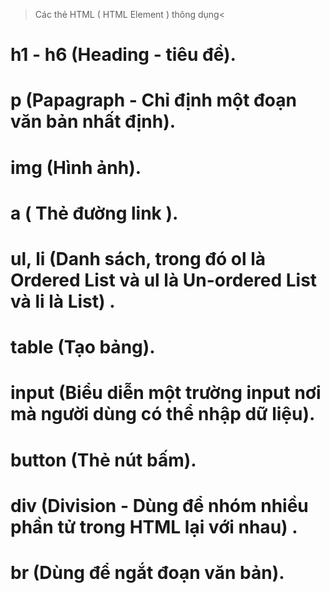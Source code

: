 > Các thẻ HTML ( HTML Element ) thông dụng<

# h1 - h6 (Heading - tiêu đề).

# p (Papagraph - Chỉ định một đoạn văn bản nhất định).

# img (Hình ảnh).

# a ( Thẻ đường link ).

# ul, li (Danh sách, trong đó ol là Ordered List và ul là Un-ordered List và li là List) .

# table (Tạo bảng).

# input (Biểu diễn một trường input nơi mà người dùng có thể nhập dữ liệu).

# button (Thẻ nút bấm).

# div (Division - Dùng để nhóm nhiều phần tử trong HTML lại với nhau) .

# br (Dùng để ngắt đoạn văn bản).
